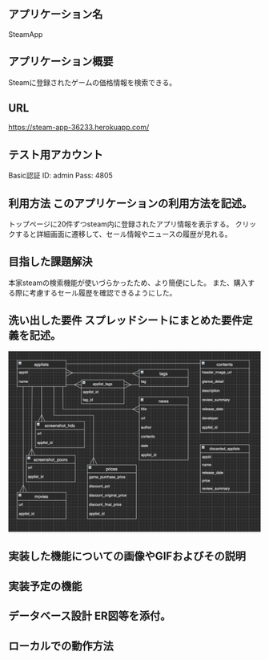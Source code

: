 ## アプリケーション名
SteamApp

## アプリケーション概要
Steamに登録されたゲームの価格情報を検索できる。

## URL
https://steam-app-36233.herokuapp.com/

## テスト用アカウント
Basic認証
ID: admin
Pass: 4805

## 利用方法	このアプリケーションの利用方法を記述。
トップページに20件ずつsteam内に登録されたアプリ情報を表示する。
クリックすると詳細画面に遷移して、セール情報やニュースの履歴が見れる。

## 目指した課題解決
本家steamの検索機能が使いづらかったため、より簡便にした。
また、購入する際に考慮するセール履歴を確認できるようにした。

## 洗い出した要件	スプレッドシートにまとめた要件定義を記述。
![](2021-08-22-18-46-49.png)

## 実装した機能についての画像やGIFおよびその説明

## 実装予定の機能

## データベース設計	ER図等を添付。

## ローカルでの動作方法
